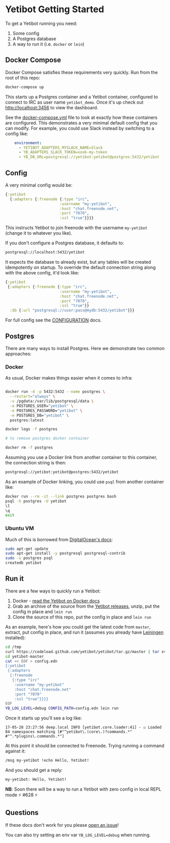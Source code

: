 # Yetibot Getting Started

To get a Yetibot running you need:

1. Some config
1. A Postgres database
1. A way to run it (i.e. `docker` or `lein`)

## Docker Compose

Docker Compose satisfies these requirements very quickly. Run from the root of
this repo:

```bash
docker-compose up
```

This starts up a Postgres container and a Yetibot container, configured to
connect to IRC as user name `yetibot_demo`. Once it's up check out
[http://localhost:3456](http://localhost:3456) to view the dashboard.

See the [docker-compose.yml](docker-compose.yml) file to look at exactly how
these containers are configured. This demonstrates a very minimal default config
that you can modify. For example, you could use Slack instead by switching to a
config like:

```yaml
    environment:
      - YETIBOT_ADAPTERS_MYSLACK_NAME=Slack
      - YB_ADAPTERS_SLACK_TOKEN=xoxb-my-token
      - YB_DB_URL=postgresql://yetibot:yetibot@postgres:5432/yetibot
```

## Config

A very minimal config would be:

```clojure
{:yetibot
  {:adapters {:freenode {:type "irc",
                        :username "my-yetibot",
                        :host "chat.freenode.net",
                        :port "7070",
                        :ssl "true"}}}}
```

This instructs Yetibot to join freenode with the username `my-yetibot` (change
it to whatever you like).

If you don't configure a Postgres database, it defaults to:

```bash
postgresql://localhost:5432/yetibot
```

It expects the database to already exist, but any tables will be created
idempotently on startup. To override the default connection string along with
the above config, it'd look like:

```clojure
{:yetibot
 {:adapters {:freenode {:type "irc",
                        :username "my-yetibot",
                        :host "chat.freenode.net",
                        :port "7070",
                        :ssl "true"}}
  :db {:url "postgresql://user:pass@mydb:5432/yetibot"}}}
```

For full config see the
[CONFIGURATION](https://github.com/yetibot/yetibot.core/blob/master/doc/CONFIGURATION.md)
docs.

## Postgres

There are many ways to install Postgres. Here we demonstrate two common
approaches:

### Docker

As usual, Docker makes things easier when it comes to infra:

```bash

docker run -d -p 5432:5432 --name postgres \
  --restart="always" \
  -v /pgdata:/var/lib/postgresql/data \
  -e POSTGRES_USER="yetibot" \
  -e POSTGRES_PASSWORD="yetibot" \
  -e POSTGRES_DB="yetibot" \
  postgres:latest

docker logs -f postgres

# to remove postgres docker container

docker rm -f postgres
```

Assuming you use a Docker link from another container to this container, the
connection string is then:

```bash
postgresql://yetibot:yetibot@postgres:5432/yetibot
```

As an example of Docker linking, you could use `psql` from another container
like:

```bash
docker run --rm -it --link postgres postgres bash
psql -h postgres -U yetibot
\l
\q
exit
```

### Ubuntu VM

Much of this is borrowed from [DigitalOcean's
docs](https://www.digitalocean.com/community/tutorials/how-to-install-and-use-postgresql-on-ubuntu-16-04):

```bash
sudo apt-get update
sudo apt-get install -y postgresql postgresql-contrib
sudo -u postgres psql
createdb yetibot
```

## Run it

There are a few ways to quickly run a Yetibot:

1. Docker - [read the Yetibot on Docker docs](doc/DOCKER.md)
1. Grab an archive of the source from the [Yetibot
   releases](https://github.com/yetibot/yetibot/releases), unzip, put the config
   in place and `lein run`
1. Clone the source of this repo, put the config in place and `lein run`

As an example, here's how you could get the latest code from `master`, extract,
put config in place, and run it (assumes you already have
[Leiningen](https://github.com/technomancy/leiningen) installed):

```bash
cd /tmp
curl https://codeload.github.com/yetibot/yetibot/tar.gz/master | tar xvz
cd yetibot-master
cat << EOF > config.edn
{:yetibot
 {:adapters
  {:freenode
   {:type "irc"
    :username "my-yetibot"
    :host "chat.freenode.net"
    :port "7070"
    :ssl "true"}}}}
EOF
YB_LOG_LEVEL=debug CONFIG_PATH=config.edn lein run
```

Once it starts up you'll see a log like:

```
17-05-28 23:27:56 deep.local INFO [yetibot.core.loader:41] - ☑ Loaded 84 namespaces matching [#"^yetibot\.(core\.)?commands.*" #"^.*plugins\.commands.*"]
```

At this point it should be connected to Freenode. Trying running a command
against it:

```bash
/msg my-yetibot !echo Hello, Yetibot!
```

And you should get a reply:

```bash
my-yetibot: Hello, Yetibot!
```

**NB**: Soon there will be a way to run a Yetibot with zero config in local REPL
mode :zap: #628 :zap:

## Questions

If these docs don't work for you please [open an
issue](https://github.com/yetibot/yetibot/issues/new)!

You can also try setting an env var `YB_LOG_LEVEL=debug` when running.
